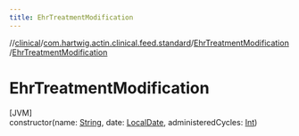 ```yaml
---
title: EhrTreatmentModification
---
```

//[clinical](../../../index.html)/[com.hartwig.actin.clinical.feed.standard](../index.html)/[EhrTreatmentModification](index.html)/[EhrTreatmentModification](-ehr-treatment-modification.html)



# EhrTreatmentModification



[JVM]\
constructor(name: [String](https://kotlinlang.org/api/latest/jvm/stdlib/kotlin/-string/index.html), date: [LocalDate](https://docs.oracle.com/javase/8/docs/api/java/time/LocalDate.html), administeredCycles: [Int](https://kotlinlang.org/api/latest/jvm/stdlib/kotlin/-int/index.html))




